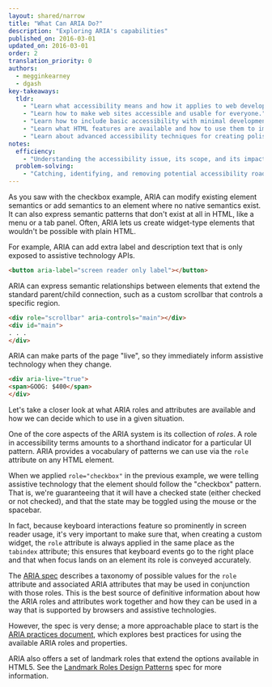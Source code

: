 ```yaml
---
layout: shared/narrow
title: "What Can ARIA Do?"
description: "Exploring ARIA's capabilities"
published_on: 2016-03-01
updated_on: 2016-03-01
order: 2
translation_priority: 0
authors:
  - megginkearney
  - dgash
key-takeaways:
  tldr: 
    - "Learn what accessibility means and how it applies to web development."
    - "Learn how to make web sites accessible and usable for everyone."
    - "Learn how to include basic accessibility with minimal development impace."
    - "Learn what HTML features are available and how to use them to improve accessibility."
    - "Learn about advanced accessibility techniques for creating polished accessibility experiences."
notes:
  efficiency:
    - "Understanding the accessibility issue, its scope, and its impact can make you a better web developer."
  problem-solving:
    - "Catching, identifying, and removing potential accessibility roadblocks before they happen can improve your development process and reduce maintenance requirements."
---
```


As you saw with the checkbox example, ARIA can modify existing element semantics or add semantics to an element where no native semantics exist. It can also express semantic patterns that don't exist at all in HTML, like a menu or a tab panel. Often, ARIA lets us create widget-type elements that wouldn't be possible with plain HTML.

For example, ARIA can add extra label and description text that is only exposed to assistive technology APIs.

```html
<button aria-label="screen reader only label"></button>
```

ARIA can express semantic relationships between elements that extend the standard parent/child connection, such as a custom scrollbar that controls a specific region.

```html
<div role="scrollbar" aria-controls="main"></div>
<div id="main">
. . .
</div>
```

ARIA can make parts of the page "live", so they immediately inform assistive technology when they change.

```html
<div aria-live="true">
<span>GOOG: $400</span>
</div>
```

Let's take a closer look at what ARIA roles and attributes are available and how we can decide which to use in a given situation.

One of the core aspects of the ARIA system is its collection of *roles*. A role in accessibility terms amounts to a shorthand indicator for a particular UI pattern. ARIA provides a vocabulary of patterns we can use via the `role` attribute on any HTML element.

When we applied `role="checkbox"` in the previous example, we were telling assistive technology that the element should follow the "checkbox" pattern. That is, we're guaranteeing that it will have a checked state (either checked or not checked), and that the state may be toggled using the mouse or the spacebar.

In fact, because keyboard interactions feature so prominently in screen reader usage, it's very important to make sure that, when creating a custom widget, the `role` attribute is always applied in the same place as the `tabindex` attribute; this ensures that keyboard events go to the right place and that when focus lands on an element its role is conveyed accurately.

The [ARIA spec](https://www.w3.org/TR/wai-aria/) describes a taxonomy of possible values for the `role` attribute and associated ARIA attributes that may be used in conjunction with those roles. This is the best source of definitive information about how the ARIA roles and attributes work together and how they can be used in a way that is supported by browsers and assistive technologies.

However, the spec is very dense; a more approachable place to start is the [ARIA practices document](http://rawgit.com/w3c/aria/master/practices/aria-practices.html), which explores best practices for using the available ARIA roles and properties.

ARIA also offers a set of landmark roles that extend the options available in HTML5. See the  [Landmark Roles Design Patterns](http://rawgit.com/w3c/aria/master/practices/aria-practices.html#kbd_layout_landmark_XHTML) spec for more information.
